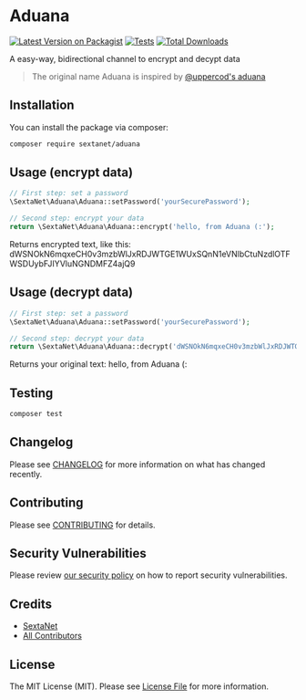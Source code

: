 # Aduana

[![Latest Version on Packagist](https://img.shields.io/packagist/v/sextanet/aduana.svg?style=flat-square)](https://packagist.org/packages/sextanet/aduana)
[![Tests](https://img.shields.io/github/actions/workflow/status/sextanet/aduana/run-tests.yml?branch=main&label=tests&style=flat-square)](https://github.com/sextanet/aduana/actions/workflows/run-tests.yml)
[![Total Downloads](https://img.shields.io/packagist/dt/sextanet/aduana.svg?style=flat-square)](https://packagist.org/packages/sextanet/aduana)

A easy-way, bidirectional channel to encrypt and decypt data

> The original name Aduana is inspired by [@uppercod's aduana](https://packagist.org/packages/uppercod/aduana)

## Installation

You can install the package via composer:

```bash
composer require sextanet/aduana
```

## Usage (encrypt data)

```php
// First step: set a password
\SextaNet\Aduana\Aduana::setPassword('yourSecurePassword');

// Second step: encrypt your data
return \SextaNet\Aduana\Aduana::encrypt('hello, from Aduana (:');
```

Returns encrypted text, like this:
dWSNOkN6mqxeCH0v3mzbWlJxRDJWTGE1WUxSQnN1eVNlbCtuNzdlOTFWSDUybFJIYVluNGNDMFZ4ajQ9

## Usage (decrypt data)

```php
// First step: set a password
\SextaNet\Aduana\Aduana::setPassword('yourSecurePassword');

// Second step: decrypt your data
return \SextaNet\Aduana\Aduana::decrypt('dWSNOkN6mqxeCH0v3mzbWlJxRDJWTGE1WUxSQnN1eVNlbCtuNzdlOTFWSDUybFJIYVluNGNDMFZ4ajQ9');
```

Returns your original text:
hello, from Aduana (:

## Testing

```bash
composer test
```

## Changelog

Please see [CHANGELOG](CHANGELOG.md) for more information on what has changed recently.

## Contributing

Please see [CONTRIBUTING](https://github.com/spatie/.github/blob/main/CONTRIBUTING.md) for details.

## Security Vulnerabilities

Please review [our security policy](../../security/policy) on how to report security vulnerabilities.

## Credits

- [SextaNet](https://github.com/sextanet)
- [All Contributors](../../contributors)

## License

The MIT License (MIT). Please see [License File](LICENSE.md) for more information.

